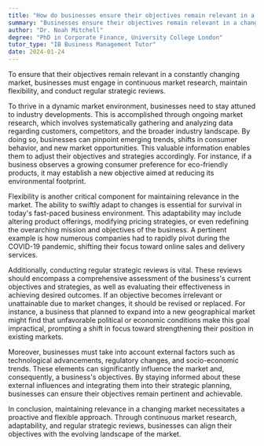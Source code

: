 ```yaml
---
title: "How do businesses ensure their objectives remain relevant in a changing market?"
summary: "Businesses ensure their objectives remain relevant in a changing market through continuous market research, flexibility, and regular strategic reviews."
author: "Dr. Noah Mitchell"
degree: "PhD in Corporate Finance, University College London"
tutor_type: "IB Business Management Tutor"
date: 2024-01-24
---
```


To ensure that their objectives remain relevant in a constantly changing market, businesses must engage in continuous market research, maintain flexibility, and conduct regular strategic reviews.

To thrive in a dynamic market environment, businesses need to stay attuned to industry developments. This is accomplished through ongoing market research, which involves systematically gathering and analyzing data regarding customers, competitors, and the broader industry landscape. By doing so, businesses can pinpoint emerging trends, shifts in consumer behavior, and new market opportunities. This valuable information enables them to adjust their objectives and strategies accordingly. For instance, if a business observes a growing consumer preference for eco-friendly products, it may establish a new objective aimed at reducing its environmental footprint.

Flexibility is another critical component for maintaining relevance in the market. The ability to swiftly adapt to changes is essential for survival in today's fast-paced business environment. This adaptability may include altering product offerings, modifying pricing strategies, or even redefining the overarching mission and objectives of the business. A pertinent example is how numerous companies had to rapidly pivot during the COVID-19 pandemic, shifting their focus toward online sales and delivery services.

Additionally, conducting regular strategic reviews is vital. These reviews should encompass a comprehensive assessment of the business's current objectives and strategies, as well as evaluating their effectiveness in achieving desired outcomes. If an objective becomes irrelevant or unattainable due to market changes, it should be revised or replaced. For instance, a business that planned to expand into a new geographical market might find that unfavorable political or economic conditions make this goal impractical, prompting a shift in focus toward strengthening their position in existing markets.

Moreover, businesses must take into account external factors such as technological advancements, regulatory changes, and socio-economic trends. These elements can significantly influence the market and, consequently, a business's objectives. By staying informed about these external influences and integrating them into their strategic planning, businesses can ensure their objectives remain pertinent and achievable.

In conclusion, maintaining relevance in a changing market necessitates a proactive and flexible approach. Through continuous market research, adaptability, and regular strategic reviews, businesses can align their objectives with the evolving landscape of the market.
    